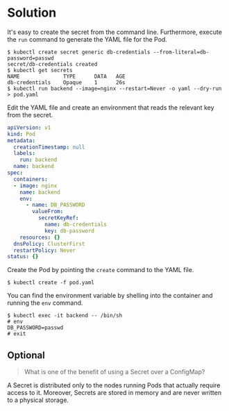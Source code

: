 # Solution

It's easy to create the secret from the command line. Furthermore, execute the `run` command to generate the YAML file for the Pod.

```shell
$ kubectl create secret generic db-credentials --from-literal=db-password=passwd
secret/db-credentials created
$ kubectl get secrets
NAME              TYPE      DATA   AGE
db-credentials    Opaque    1      26s
$ kubectl run backend --image=nginx --restart=Never -o yaml --dry-run > pod.yaml
```

Edit the YAML file and create an environment that reads the relevant key from the secret.

```yaml
apiVersion: v1
kind: Pod
metadata:
  creationTimestamp: null
  labels:
    run: backend
  name: backend
spec:
  containers:
  - image: nginx
    name: backend
    env:
      - name: DB_PASSWORD
        valueFrom:
          secretKeyRef:
            name: db-credentials
            key: db-password
    resources: {}
  dnsPolicy: ClusterFirst
  restartPolicy: Never
status: {}
```

Create the Pod by pointing the `create` command to the YAML file.

```shell
$ kubectl create -f pod.yaml
```

You can find the environment variable by shelling into the container and running the `env` command.

```shell
$ kubectl exec -it backend -- /bin/sh
# env
DB_PASSWORD=passwd
# exit
```

## Optional

>  What is one of the benefit of using a Secret over a ConfigMap?

A Secret is distributed only to the nodes running Pods that actually require access to it. Moreover, Secrets are stored in memory and are never written to a physical storage.